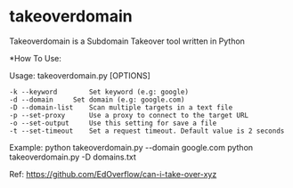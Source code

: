 # takeoverdomain
Takeoverdomain is a Subdomain Takeover tool written in Python

*How To Use:

Usage: takeoverdomain.py [OPTIONS]

	-k --keyword		Set keyword (e.g: google)
	-d --domain		Set domain (e.g: google.com)
	-D --domain-list	Scan multiple targets in a text file
	-p --set-proxy		Use a proxy to connect to the target URL
	-o --set-output		Use this setting for save a file
	-t --set-timeout	Set a request timeout. Default value is 2 seconds

Example:
	python takeoverdomain.py --domain google.com
  python takeoverdomain.py -D domains.txt
  
Ref:
https://github.com/EdOverflow/can-i-take-over-xyz

